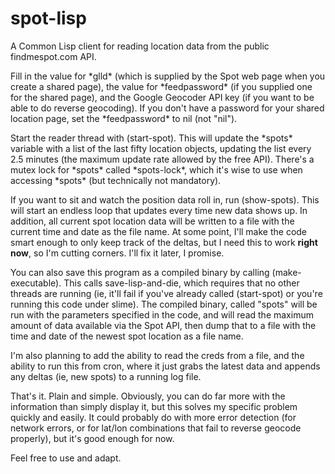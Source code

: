 # spot-lisp
A Common Lisp client for reading location data from the public findmespot.com API.

Fill in the value for \*glld\* (which is supplied by the Spot web page
when you create a shared page), the value for \*feedpassword\* (if you
supplied one for the shared page), and the Google Geocoder API key (if
you want to be able to do reverse geocoding).  If you don't have a
password for your shared location page, set the \*feedpassword\* to
nil (not "nil").

Start the reader thread with (start-spot).  This will update the
\*spots\* variable with a list of the last fifty location objects,
updating the list every 2.5 minutes (the maximum update rate allowed
by the free API).  There's a mutex lock for \*spots\* called
\*spots-lock\*, which it's wise to use when accessing
\*spots\* (but technically not mandatory).

If you want to sit and watch the position data roll in, run
(show-spots).  This will start an endless loop that updates every time
new data shows up. In addition, all current spot location data will be
written to a file with the current time and date as the file name. At
some point, I'll make the code smart enough to only keep track of the
deltas, but I need this to work **right now**, so I'm cutting corners.
I'll fix it later, I promise.

You can also save this program as a compiled binary by calling
(make-executable).  This calls save-lisp-and-die, which requires that
no other threads are running (ie, it'll fail if you've already called
(start-spot) or you're running this code under slime).  The compiled
binary, called "spots" will be run with the parameters specified in
the code, and will read the maximum amount of data available via the
Spot API, then dump that to a file with the time and date of the
newest spot location as a file name.

I'm also planning to add the ability to read the creds from a file,
and the ability to run this from cron, where it just grabs the latest
data and appends any deltas (ie, new spots) to a running log file.

That's it.  Plain and simple.  Obviously, you can do far more with the
information than simply display it, but this solves my specific
problem quickly and easily.  It could probably do with more error
detection (for network errors, or for lat/lon combinations that fail
to reverse geocode properly), but it's good enough for now.

Feel free to use and adapt.

